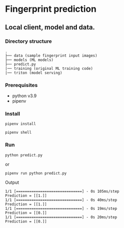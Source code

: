 # Fingerprint prediction

## Local client, model and data.

### Directory structure
```
.
├── data (sample fingerprint input images)
├── models (ML models)
├── predict.py
|── training (original ML training code)
|── triton (model serving)
```

### Prerequisites

- python v3.9
- pipenv

### Install
```
pipenv install
```

```
pipenv shell
```

### Run
```
python predict.py
```

or
```
pipenv run python predict.py
```

Output
```
1/1 [==============================] - 0s 105ms/step
Prediction = [[1.]]
1/1 [==============================] - 0s 40ms/step
Prediction = [[1.]]
1/1 [==============================] - 0s 19ms/step
Prediction = [[0.]]
1/1 [==============================] - 0s 20ms/step
Prediction = [[0.]]
```

